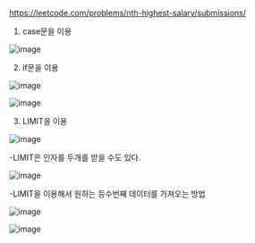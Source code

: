 https://leetcode.com/problems/nth-highest-salary/submissions/

1. case문을 이용

![image](https://user-images.githubusercontent.com/108928206/187914143-32738cf4-c5de-4b31-9e8c-337727592e51.png)

2. if문을 이용

![image](https://user-images.githubusercontent.com/108928206/187914187-537a6397-a02c-48da-a889-ffd1ccf8026e.png)

![image](https://user-images.githubusercontent.com/108928206/187914237-d3f9f95c-2f27-4c59-962c-2263a16bab50.png)

3. LIMIT을 이용

![image](https://user-images.githubusercontent.com/108928206/187914297-8091a476-1557-481d-a0ad-43c375fa5443.png)

-LIMIT은 인자를 두개를 받을 수도 있다.

![image](https://user-images.githubusercontent.com/108928206/187914338-0567949a-adfa-4c99-a905-3c55a2455beb.png)

-LIMIT을 이용해서 원하는 등수번째 데이터를 가져오는 방법

![image](https://user-images.githubusercontent.com/108928206/187914373-69515227-65a1-40ac-be73-86a887c3da1b.png)

![image](https://user-images.githubusercontent.com/108928206/187914398-7d16fc48-4244-4d51-b299-b750338a8f3e.png)
